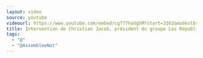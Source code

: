 ```yaml
---
layout: video
source: youtube
videourl: https://www.youtube.com/embed/cgf77haUghM?start=3162&modestbranding=1
title: Intervention de Christian Jacob, président du groupe Les Républicains à l'Assemblée nationale
tags:
  - "@"
  - "@AssembleeNat"
---
```

